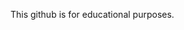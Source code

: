 
This github is for educational purposes.
<!---
MichalFijak/MichalFijak is a ✨ special ✨ repository because its `README.md` (this file) appears on your GitHub profile.
You can click the Preview link to take a look at your changes.
--->
